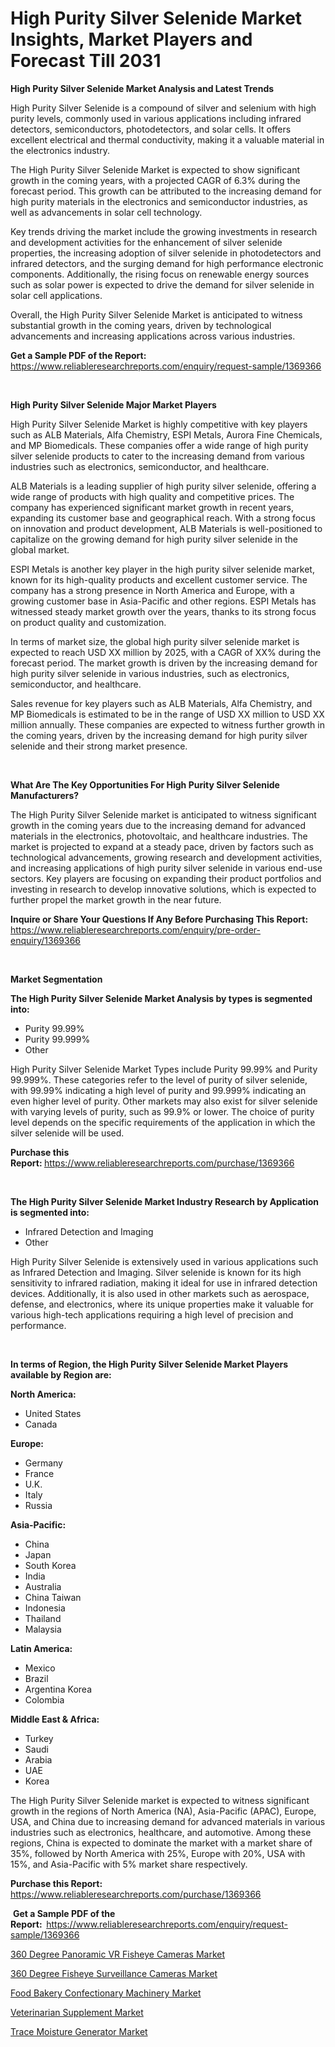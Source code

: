 <p><h1>High Purity Silver Selenide Market Insights, Market Players and Forecast Till 2031</h1></p><p><strong>High Purity Silver Selenide Market Analysis and Latest Trends</strong></p>
<p><p>High Purity Silver Selenide is a compound of silver and selenium with high purity levels, commonly used in various applications including infrared detectors, semiconductors, photodetectors, and solar cells. It offers excellent electrical and thermal conductivity, making it a valuable material in the electronics industry.</p><p>The High Purity Silver Selenide Market is expected to show significant growth in the coming years, with a projected CAGR of 6.3% during the forecast period. This growth can be attributed to the increasing demand for high purity materials in the electronics and semiconductor industries, as well as advancements in solar cell technology.</p><p>Key trends driving the market include the growing investments in research and development activities for the enhancement of silver selenide properties, the increasing adoption of silver selenide in photodetectors and infrared detectors, and the surging demand for high performance electronic components. Additionally, the rising focus on renewable energy sources such as solar power is expected to drive the demand for silver selenide in solar cell applications.</p><p>Overall, the High Purity Silver Selenide Market is anticipated to witness substantial growth in the coming years, driven by technological advancements and increasing applications across various industries.</p></p>
<p><strong>Get a Sample PDF of the Report:&nbsp;</strong> <a href="https://www.reliableresearchreports.com/enquiry/request-sample/1369366">https://www.reliableresearchreports.com/enquiry/request-sample/1369366</a></p>
<p>&nbsp;</p>
<p><strong>High Purity Silver Selenide Major Market Players</strong></p>
<p><p>High Purity Silver Selenide Market is highly competitive with key players such as ALB Materials, Alfa Chemistry, ESPI Metals, Aurora Fine Chemicals, and MP Biomedicals. These companies offer a wide range of high purity silver selenide products to cater to the increasing demand from various industries such as electronics, semiconductor, and healthcare.</p><p>ALB Materials is a leading supplier of high purity silver selenide, offering a wide range of products with high quality and competitive prices. The company has experienced significant market growth in recent years, expanding its customer base and geographical reach. With a strong focus on innovation and product development, ALB Materials is well-positioned to capitalize on the growing demand for high purity silver selenide in the global market.</p><p>ESPI Metals is another key player in the high purity silver selenide market, known for its high-quality products and excellent customer service. The company has a strong presence in North America and Europe, with a growing customer base in Asia-Pacific and other regions. ESPI Metals has witnessed steady market growth over the years, thanks to its strong focus on product quality and customization.</p><p>In terms of market size, the global high purity silver selenide market is expected to reach USD XX million by 2025, with a CAGR of XX% during the forecast period. The market growth is driven by the increasing demand for high purity silver selenide in various industries, such as electronics, semiconductor, and healthcare.</p><p>Sales revenue for key players such as ALB Materials, Alfa Chemistry, and MP Biomedicals is estimated to be in the range of USD XX million to USD XX million annually. These companies are expected to witness further growth in the coming years, driven by the increasing demand for high purity silver selenide and their strong market presence.</p></p>
<p>&nbsp;</p>
<p><strong>What Are The Key Opportunities For High Purity Silver Selenide Manufacturers?</strong></p>
<p><p>The High Purity Silver Selenide market is anticipated to witness significant growth in the coming years due to the increasing demand for advanced materials in the electronics, photovoltaic, and healthcare industries. The market is projected to expand at a steady pace, driven by factors such as technological advancements, growing research and development activities, and increasing applications of high purity silver selenide in various end-use sectors. Key players are focusing on expanding their product portfolios and investing in research to develop innovative solutions, which is expected to further propel the market growth in the near future.</p></p>
<p><strong>Inquire or Share Your Questions If Any Before Purchasing This Report:</strong> <a href="https://www.reliableresearchreports.com/enquiry/pre-order-enquiry/1369366">https://www.reliableresearchreports.com/enquiry/pre-order-enquiry/1369366</a></p>
<p>&nbsp;</p>
<p><strong>Market Segmentation</strong></p>
<p><strong>The High Purity Silver Selenide Market Analysis by types is segmented into:</strong></p>
<p><ul><li>Purity 99.99%</li><li>Purity 99.999%</li><li>Other</li></ul></p>
<p><p>High Purity Silver Selenide Market Types include Purity 99.99% and Purity 99.999%. These categories refer to the level of purity of silver selenide, with 99.99% indicating a high level of purity and 99.999% indicating an even higher level of purity. Other markets may also exist for silver selenide with varying levels of purity, such as 99.9% or lower. The choice of purity level depends on the specific requirements of the application in which the silver selenide will be used.</p></p>
<p><strong>Purchase this Report:&nbsp;</strong><a href="https://www.reliableresearchreports.com/purchase/1369366">https://www.reliableresearchreports.com/purchase/1369366</a></p>
<p>&nbsp;</p>
<p><strong>The High Purity Silver Selenide Market Industry Research by Application is segmented into:</strong></p>
<p><ul><li>Infrared Detection and Imaging</li><li>Other</li></ul></p>
<p><p>High Purity Silver Selenide is extensively used in various applications such as Infrared Detection and Imaging. Silver selenide is known for its high sensitivity to infrared radiation, making it ideal for use in infrared detection devices. Additionally, it is also used in other markets such as aerospace, defense, and electronics, where its unique properties make it valuable for various high-tech applications requiring a high level of precision and performance.</p></p>
<p>&nbsp;</p>
<p><strong>In terms of Region, the High Purity Silver Selenide Market Players available by Region are:</strong></p>
<p>
    <p> <strong> North America: </strong>
        <ul>
            <li>United States</li>
            <li>Canada</li>
        </ul>
        </p> 
    <p> <strong> Europe: </strong>
        <ul>
            <li>Germany</li>
            <li>France</li>
            <li>U.K.</li>
            <li>Italy</li>
            <li>Russia</li>
        </ul>
        </p> 
    <p> <strong> Asia-Pacific: </strong>
        <ul>
            <li>China</li>
            <li>Japan</li>
            <li>South Korea</li>
            <li>India</li>
            <li>Australia</li>
            <li>China Taiwan</li>
            <li>Indonesia</li>
            <li>Thailand</li>
            <li>Malaysia</li>
        </ul>
        </p> 
    <p> <strong> Latin America: </strong>
        <ul>
            <li>Mexico</li>
            <li>Brazil</li>
            <li>Argentina Korea</li>
            <li>Colombia</li>
        </ul>
        </p> 
    <p> <strong> Middle East & Africa: </strong>
        <ul>
            <li>Turkey</li>
            <li>Saudi</li>
            <li>Arabia</li>
            <li>UAE</li>
            <li>Korea</li>
        </ul>
    </p>
    </p>
<p><p>The High Purity Silver Selenide market is expected to witness significant growth in the regions of North America (NA), Asia-Pacific (APAC), Europe, USA, and China due to increasing demand for advanced materials in various industries such as electronics, healthcare, and automotive. Among these regions, China is expected to dominate the market with a market share of 35%, followed by North America with 25%, Europe with 20%, USA with 15%, and Asia-Pacific with 5% market share respectively.</p></p>
<p><strong>Purchase this Report: </strong><a href="https://www.reliableresearchreports.com/purchase/1369366">https://www.reliableresearchreports.com/purchase/1369366</a></p>
<p>&nbsp;<strong>Get a Sample PDF of the Report:&nbsp;&nbsp;</strong><a href="https://www.reliableresearchreports.com/enquiry/request-sample/1369366">https://www.reliableresearchreports.com/enquiry/request-sample/1369366</a></p>
<p><strong></strong></p>
<p><p><a href="https://medium.com/@samirmayert1/360-degree-panoramic-vr-fisheye-cameras-market-size-reveals-the-best-marketing-channels-in-global-e644ca2e0a13">360 Degree Panoramic VR Fisheye Cameras Market</a></p><p><a href="https://medium.com/@samirmayert1/360-degree-fisheye-surveillance-cameras-market-the-key-to-successful-business-strategy-forecast-e264d9d4cb2b">360 Degree Fisheye Surveillance Cameras Market</a></p><p><a href="https://medium.com/@samirmayert1/food-bakery-confectionary-machinery-market-furnishes-information-on-market-share-market-trends-1f20ebdf28bd">Food Bakery Confectionary Machinery Market</a></p><p><a href="https://github.com/rahu1502/Market-Research-Report-List-2/blob/main/veterinarian-supplement-market.md">Veterinarian Supplement Market</a></p><p><a href="https://github.com/santosh758595/Market-Research-Report-List-3/blob/main/trace-moisture-generator-market.md">Trace Moisture Generator Market</a></p></p>